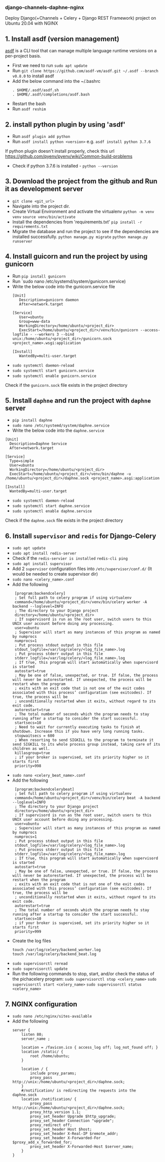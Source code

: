 ### django-channels-daphne-nginx
Deploy Django(+Channels + Celery + Django REST Framework) project on Ubuntu 20.04 with NGINX

## 1. Install asdf (version management)
[asdf](https://github.com/asdf-vm/asdf) is a CLI tool that can manage multiple language runtime versions on a per-project basis.

- First we need to run `sudo apt update`
- Run `git clone https://github.com/asdf-vm/asdf.git ~/.asdf --branch v0.8.0` to install asdf
- Add the below command into the ~/.bashrc
   ```
   . $HOME/.asdf/asdf.sh
   . $HOME/.asdf/completions/asdf.bash
   ```
- Restart the bash
- Run `asdf reshim`

## 2. install python plugin by using 'asdf'
 * Run `asdf plugin add python`
 * Run `asdf install python <version>` e.g. `asdf install python 3.7.6`
 
 If python plugin doesn't install properly, check this url
 https://github.com/pyenv/pyenv/wiki/Common-build-problems
 
 
 * Check if python 3.7.6 is installed - `python --version`
## 3. Download the project from the github and Run it as development server
 * `git clone <git_url>`
 * Navigate into the project dir.
 * Create Virtual Environment and activate the virtualenv
   `python -m venv venv`
   `source venv/bin/activate`
 * Install the dependencies from 'requirements.txt'
  `pip install -r requirements.txt`
 * Migrate the database and run the project to see if the dependencies are installed successfully.
  `python manage.py migrate`
  `python manage.py runserver`
  
 
 ## 4. Install guicorn and run the project by using gunicorn
  * Run `pip install gunicorn`
  * Run `sudo nano /etc/systemd/system/gunicorn.service)
  * Write the below code into the gunicorn.service file
    ```
    [Unit]
       Description=gunicorn daemon
       After=network.target

    [Service]
       User=ubuntu
       Group=www-data
       WorkingDirectory=/home/ubuntu/<project_dir>
       ExecStart=/home/ubuntu/<project_dir>/venv/bin/gunicorn --access-logfile - --workers 3 --bind unix:/home/ubuntu/<project_dir>/gunicorn.sock <project_name>.wsgi:application

    [Install]
       WantedBy=multi-user.target

    ```
   * `sudo systemctl daemon-reload`
   * `sudo systemctl start gunicorn.service`
   * `sudo systemctl enable gunicorn.service`
   
   Check if the `gunicorn.sock` file exists in the project directory
 ## 5. Install `daphne` and run the project with `daphne` server
   * `pip install daphne`
   * `sudo nano /etc/systemd/system/daphne.service`
   * Write the below code into the `daphne.service`
   
   ```
   [Unit]
     Description=Daphne Service
     After=network.target

   [Service]
     Type=simple
     User=ubuntu
     WorkingDirectory=/home/ubuntu/<project_dir>
     ExecStart=/home/ubuntu/<project_dir>/venv/bin/daphne -u /home/ubuntu/<project_dir>/daphne.sock <project_name>.asgi:application

   [Install]
     WantedBy=multi-user.target
   ```
   * `sudo systemctl daemon-reload`
   * `sudo systemctl start daphne.service`
   * `sudo systemctl enable daphne.service`
   
   Check if the `daphne.sock` file exists in the project directory
  
  ## 6. Install `supervisor` and `redis` for Django-Celery
  
   * `sudo apt update`
   * `sudo apt install redis-server`
   * Check if the `redis-servier is installed`
      `redis-cli ping`
   * `sudo apt install supervisor`
   * Add 2 `supervisor` configuration files into `/etc/supervisor/conf.d/`
   (It would be needed to create supervisor dir)
   * `sudo nano <celery_name>.conf`
   * Add the following
     ```
      [program:backendcelery]
      ; Set full path to celery program if using virtualenv
      command=/home/ubuntu/<project_dir>/venv/bin/celery worker -A backend --loglevel=INFO
      ; The directory to your Django project
      directory=/home/ubuntu/<project_dir>
      ; If supervisord is run as the root user, switch users to this UNIX user account before doing any processing.
      user=ubuntu
      ; Supervisor will start as many instances of this program as named by numprocs
      numprocs=1
      ; Put process stdout output in this file
      stdout_logfile=/var/log/celery/<log_file_name>.log
      ; Put process stderr output in this file
      stderr_logfile=/var/log/celery/<log_file_name>.log
      ; If true, this program will start automatically when supervisord is started
      autostart=true
      ; May be one of false, unexpected, or true. If false, the process will never be autorestarted. If unexpected, the process will be restart when the program
      ; exits with an exit code that is not one of the exit codes associated with this process’ configuration (see exitcodes). If true, the process will be
      ; unconditionally restarted when it exits, without regard to its exit code.
      autorestart=true
      ; The total number of seconds which the program needs to stay running after a startup to consider the start successful.
      startsecs=10
      ; Need to wait for currently executing tasks to finish at shutdown. Increase this if you have very long running tasks.
      stopwaitsecs = 600
      ; When resorting to send SIGKILL to the program to terminate it send SIGKILL to its whole process group instead, taking care of its children as well.
      killasgroup=true
      ; if your broker is supervised, set its priority higher so it starts first
      priority=998
     ```
   * `sudo nano <celery_beat_name>.conf`
   * Add the following
     ```
      [program:backendcelerybeat]
      ; Set full path to celery program if using virtualenv
      command=/home/ubuntu/<project_dir>/venv/bin/celery beat -A backend --loglevel=INFO
      ; The directory to your Django project
      directory=/home/ubuntu/<project_dir>
      ; If supervisord is run as the root user, switch users to this UNIX user account before doing any processing.
      user=ubuntu
      ; Supervisor will start as many instances of this program as named by numprocs
      numprocs=1
      ; Put process stdout output in this file
      stdout_logfile=/var/log/celery/<log_file_name>.log
      ; Put process stderr output in this file
      stderr_logfile=/var/log/celery/<log_file_name>.log
      ; If true, this program will start automatically when supervisord is started
      autostart=true
      ; May be one of false, unexpected, or true. If false, the process will never be autorestarted. If unexpected, the process will be restart when the program
      ; exits with an exit code that is not one of the exit codes associated with this process’ configuration (see exitcodes). If true, the process will be
      ; unconditionally restarted when it exits, without regard to its exit code.
      autorestart=true
      ; The total number of seconds which the program needs to stay running after a startup to consider the start successful.
      startsecs=10
      ; if your broker is supervised, set its priority higher so it starts first
      priority=999
     ```
   * Create the log files
     ```
     touch /var/log/celery/backend_worker.log
     touch /var/log/celery/backend_beat.log
     ```
   * `sudo supervisorctl reread`
   * `sudo supervisorctl update`
   * Run the following commands to stop, start, and/or check the status of the pichacelery program:
     `sudo supervisorctl stop <celery_name>`
     `sudo supervisorctl start <celery_name>`
     `sudo supervisorctl status <celery_name>`
 
 ## 7. NGINX configuration
   * `sudo nano /etc/nginx/sites-available`
   * Add the following
     ```
     server {
         listen 80;
         server_name ;

         location = /favicon.ico { access_log off; log_not_found off; }
         location /static/ {
             root /home/ubuntu;
         }

         location / {
             include proxy_params;
             proxy_pass http://unix:/home/ubuntu/<project_dir>/daphne.sock;
         }
         #/notification/ is redirecting the requests into the daphne.sock
         location /notification/ {
             proxy_pass http://unix:/home/ubuntu/<project_dir>/daphne.sock;
             proxy_http_version 1.1;
             proxy_set_header Upgrade $http_upgrade;
             proxy_set_header Connection "upgrade";
             proxy_redirect off;
             proxy_set_header Host $host;
             proxy_set_header X-Real-IP $remote_addr;
             proxy_set_header X-Forwarded-For $proxy_add_x_forwarded_for;
             proxy_set_header X-Forwarded-Host $server_name;
         }
     }
     ```
